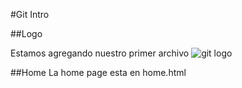 #Git Intro 


##Logo

Estamos agregando nuestro primer archivo
![git logo](http://git-scm.com/images/logo@2x.png)

##Home
La home page esta en home.html

